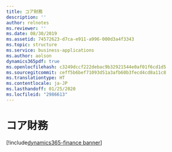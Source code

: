```yaml
---
title: コア財務
description: ''
author: relnotes
ms.reviewer: ''
ms.date: 08/30/2019
ms.assetid: 74572623-d7ca-e911-a996-000d3a4f3343
ms.topic: structure
ms.service: business-applications
ms.author: aolson
dynamics365pdf: true
ms.openlocfilehash: c3249dccf222debac9b32921544e0af01f6cd1d5
ms.sourcegitcommit: ceff5b6bef71093d51a3afb60b3fecd4cd8a11c8
ms.translationtype: HT
ms.contentlocale: ja-JP
ms.lasthandoff: 01/25/2020
ms.locfileid: "2986613"
---
```

<!--Content missing -->

# <a name="core-financials"></a>コア財務

[!include[dynamics365-finance banner](../includes/dynamics365-finance.md)]

<!--structure start-->

<!--structure end-->



